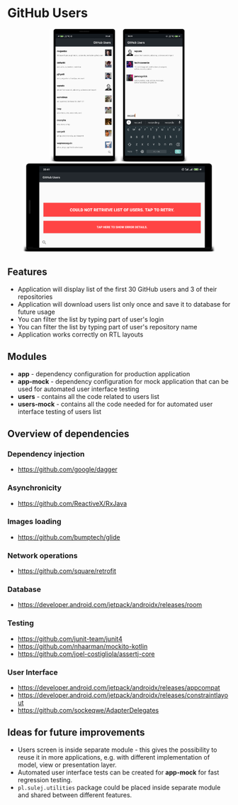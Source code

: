 # GitHub Users

<p align=center>
<img src="https://github.com/piotrsulej/GitHubUsers/blob/master/right-to-left.png" height="300" /><img src="https://github.com/piotrsulej/GitHubUsers/blob/master/filtering.png" height="300" /><img src="https://github.com/piotrsulej/GitHubUsers/blob/master/error-handling.png" height="200" />
</p>

## Features
* Application will display list of the first 30 GitHub users and 3 of their repositories
* Application will download users list only once and save it to database for future usage
* You can filter the list by typing part of user's login
* You can filter the list by typing part of user's repository name
* Application works correctly on RTL layouts

## Modules
* **app** - dependency configuration for production application
* **app-mock** - dependency configuration for mock application that can be used for automated user interface testing
* **users** - contains all the code related to users list
* **users-mock** - contains all the code needed for for automated user interface testing of users list

## Overview of dependencies
### Dependency injection
* https://github.com/google/dagger
### Asynchronicity
* https://github.com/ReactiveX/RxJava
### Images loading
* https://github.com/bumptech/glide
### Network operations
* https://github.com/square/retrofit
### Database
* https://developer.android.com/jetpack/androidx/releases/room
### Testing
* https://github.com/junit-team/junit4
* https://github.com/nhaarman/mockito-kotlin
* https://github.com/joel-costigliola/assertj-core
### User Interface
* https://developer.android.com/jetpack/androidx/releases/appcompat
* https://developer.android.com/jetpack/androidx/releases/constraintlayout
* https://github.com/sockeqwe/AdapterDelegates

## Ideas for future improvements
* Users screen is inside separate module - this gives the possibility to reuse it in more applications, e.g. with different implementation of model, view or presentation layer.
* Automated user interface tests can be created for **app-mock** for fast regression testing.
* `pl.sulej.utilities` package could be placed inside separate module and shared between different features.
